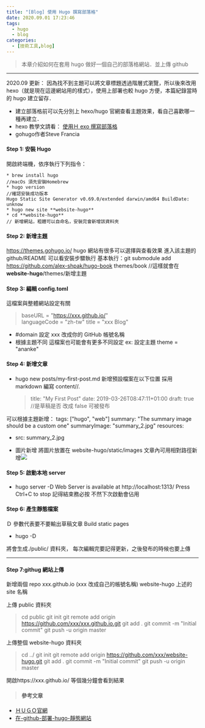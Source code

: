 ```yaml
---
title: "[Blog] 使用 Hugo 撰寫部落格"
date: 2020.09.01 17:23:46
tags:
  - hugo
  - blog
categories:
  - [技術工具,blog]
---
```


> 本章介紹如何在套用 hugo 做好一個自己的部落格網站．並上傳 github

---

2020.09 更新： 因為找不到主題可以將文章標題透過階層式瀏覽，所以後來改用 hexo（就是現在這邊網站用的樣式），使用上部署也較 hugo 方便，本篇紀錄當時的 hugo 建立留存．

- 建立部落格前可以先分別上 hexo/hugo 官網查看主題效果，看自己喜歡哪一種再建立．
- hexo 教學文請看： [使用Ｈ exo 撰寫部落格](https://minilabmemo.github.io/2020/08/31/hexo-hello-world/)
- gohugo作者Steve Francia


<!--more-->

#### Step 1: 安裝 Hugo

開啟終端機，依序執行下列指令：

```
* brew install hugo
//macOs 須先安裝Homebrew
* hugo version
//確認安裝成功版本
Hugo Static Site Generator v0.69.0/extended darwin/amd64 BuildDate: unknow
* hugo new site **website-hugo**
* cd **website-hugo**
// 新增網站，粗體可以自命名，安裝完會新增該資料夾
```

#### Step 2: 新增主題

https://themes.gohugo.io/
hugo 網站有很多可以選擇與查看效果
進入該主題的 github/README 可以看安裝步驟執行
基本執行：git submodule add https://github.com/alex-shpak/hugo-book themes/book
//這樣就會在**website-hugo**/themes/新增主題

#### Step 3: 編輯 config.toml

這檔案與整體網站設定有關

> baseURL = "https://xxx.github.io/"  
> languageCode = "zh-tw"
> title = "xxx Blog"

- #domain 設定 xxx 改成你的 GitHub 帳號名稱
- 根據主題不同 這檔案也可能會有更多不同設定
  ex: 設定主題 theme = "ananke"

#### Step 4: 新增文章

- hugo new posts/my-first-post.md
  新增預設檔案在以下位置 採用 markdown 編寫
  content/<CATEGORY>/<FILE>.<FORMAT>
  > title: "My First Post"
  > date: 2019-03-26T08:47:11+01:00
  > draft: true //是草稿是否 改成 false 可被發布

可以根據主題新增：
tags: ["hugo", "web"]
summary: "The summary image should be a custom one"
summaryImage: "summary_2.jpg"
resources:

- src: summary_2.jpg

- 圖片新增
  將圖片放置在 website-hugo/static/images
  文章內可用相對路徑新增![](/images/xxx)

#### Step 5: 啟動本地 server

- hugo server -D
  Web Server is available at http://localhost:1313/
  Press Ctrl+C to stop
  記得結束務必按 不然下次啟動會佔用

#### Step 6: 產生靜態檔案

Ｄ 參數代表要不要輸出草稿文章
Build static pages

- hugo -D

將會生成./public/ 資料夾，
每次編輯完要記得更新，之後發布的時候也要上傳

---

#### Step 7:githug 網站上傳

新增兩個 repo
xxx.github.io (xxx 改成自己的帳號名稱)
website-hugo 上述的 site 名稱

上傳 public 資料夾

> cd public
> git init
> git remote add origin https://github.com/xxx/xxx.github.io.git
> git add .
> git commit -m "Initial commit"
> git push -u origin master

上傳整個 website-hugo 資料夾

> cd ../
> git init
> git remote add origin https://github.com/xxx/website-hugo.git
> git add .
> git commit -m "Initial commit"
> git push -u origin master

開啟https://xxx.github.io/ 等個幾分鐘會看到結果

>#### 參考文章 

- [ＨＵＧＯ官網](https://gohugo.io/getting-started/quick-start/)
- [在-github-部署-hugo-靜態網站](https://medium.com/@chswei/%E5%9C%A8-github-%E9%83%A8%E7%BD%B2-hugo-%E9%9D%9C%E6%85%8B%E7%B6%B2%E7%AB%99-9c40682dfe40)

